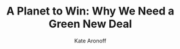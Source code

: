 ---
title: "A Planet to Win: Why We Need a Green New Deal"
author: "Kate Aronoff"
isbn: "1788738314"
isbn13: "9781788738316"
rating: "4"
publisher: "Verso Books"
pages: "208"
publishYear: "2019"
read: "2020"
goodreads_id: "53018486"
authorSite: https://twitter.com/KateAronoff
---
